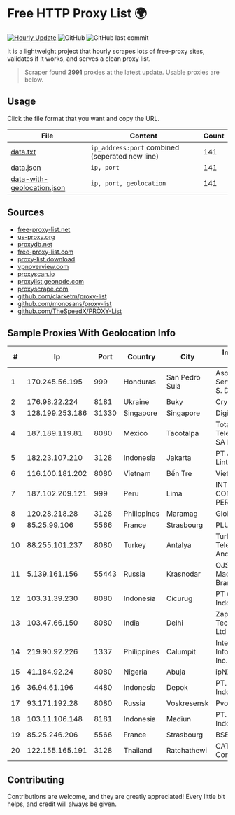
# Free HTTP Proxy List 🌍

[![Hourly Update](https://github.com/mertguvencli/http-proxy-list/actions/workflows/main.yml/badge.svg?branch=main)](https://github.com/mertguvencli/http-proxy-list/actions/workflows/main.yml)
![GitHub](https://img.shields.io/github/license/mertguvencli/http-proxy-list)
![GitHub last commit](https://img.shields.io/github/last-commit/mertguvencli/http-proxy-list)

It is a lightweight project that hourly scrapes lots of free-proxy sites, validates if it works, and serves a clean proxy list.


> Scraper found **2991** proxies at the latest update. Usable proxies are below.

## Usage

Click the file format that you want and copy the URL.


|File|Content|Count|
|----|-------|-----|
|[data.txt](https://raw.githubusercontent.com/mertguvencli/http-proxy-list/main/proxy-list/data.txt)|`ip_address:port` combined (seperated new line)|141|
|[data.json](https://raw.githubusercontent.com/mertguvencli/http-proxy-list/main/proxy-list/data.json)|`ip, port`|141|
|[data-with-geolocation.json](https://raw.githubusercontent.com/mertguvencli/http-proxy-list/main/proxy-list/data-with-geolocation.json)|`ip, port, geolocation`|141|

## Sources

* [free-proxy-list.net](https://free-proxy-list.net)
* [us-proxy.org](https://www.us-proxy.org)
* [proxydb.net](http://proxydb.net)
* [free-proxy-list.com](https://free-proxy-list.com/?page=&port=&type%5B%5D=http&type%5B%5D=https&up_time=0&search=Search)
* [proxy-list.download](https://www.proxy-list.download/HTTP)
* [vpnoverview.com](https://vpnoverview.com/privacy/anonymous-browsing/free-proxy-servers)
* [proxyscan.io](https://www.proxyscan.io)
* [proxylist.geonode.com](https://proxylist.geonode.com/api/proxy-list?limit=300&page=1&sort_by=lastChecked&sort_type=desc&protocols=http,https)
* [proxyscrape.com](https://api.proxyscrape.com/v2/?request=displayproxies&protocol=http&timeout=10000&country=all&ssl=all&anonymity=all)
* [github.com/clarketm/proxy-list](https://raw.githubusercontent.com/clarketm/proxy-list/master/proxy-list-raw.txt)
* [github.com/monosans/proxy-list](https://raw.githubusercontent.com/monosans/proxy-list/main/proxies/http.txt)
* [github.com/TheSpeedX/PROXY-List](https://raw.githubusercontent.com/TheSpeedX/PROXY-List/master/http.txt)


## Sample Proxies With Geolocation Info

|#|Ip|Port|Country|City|Internet Service Provider|
|-|--|----|-------|----|-------------------------|
|1|170.245.56.195|999|Honduras|San Pedro Sula|Asociacion De Servicio De Internet S. De RL.|
|2|176.98.22.224|8181|Ukraine|Buky|Crystal Telecom Ltd|
|3|128.199.253.186|31330|Singapore|Singapore|DigitalOcean, LLC|
|4|187.189.119.81|8080|Mexico|Tacotalpa|Total Play Telecomunicaciones SA De CV|
|5|182.23.107.210|3128|Indonesia|Jakarta|PT Aplikanusa Lintasarta|
|6|116.100.181.202|8080|Vietnam|Bến Tre|Viettel Corporation|
|7|187.102.209.121|999|Peru|Lima|INTEL COMUNICACIONES PERÚ SAC|
|8|120.28.218.28|3128|Philippines|Maramag|Globe Telecom|
|9|85.25.99.106|5566|France|Strasbourg|PLUSSERVER|
|10|88.255.101.237|8080|Turkey|Antalya|Turk Telekomunikasyon Anonim Sirketi|
|11|5.139.161.156|55443|Russia|Krasnodar|OJSC Rostelecom Macroregional Branch South|
|12|103.31.39.230|8080|Indonesia|Cicurug|PT Cloud Hosting Indonesia|
|13|103.47.66.150|8080|India|Delhi|Zapbytes Technologies Pvt. Ltd|
|14|219.90.92.226|1337|Philippines|Calumpit|Inter-Island Information Systems Inc.|
|15|41.184.92.24|8080|Nigeria|Abuja|ipNX Nigeria Limited|
|16|36.94.61.196|4480|Indonesia|Depok|PT. Telekomunikasi Indonesia|
|17|93.171.192.28|8080|Russia|Voskresensk|Pvonet LTD|
|18|103.11.106.148|8181|Indonesia|Madiun|PT. Pascal Indonesia|
|19|85.25.246.206|5566|France|Strasbourg|BSB-SERVICE|
|20|122.155.165.191|3128|Thailand|Ratchathewi|CAT Telecom Public Company Limited|



## Contributing

Contributions are welcome, and they are greatly appreciated! Every
little bit helps, and credit will always be given.

